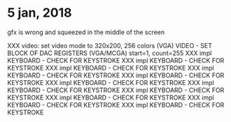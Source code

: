 # 5 jan, 2018

gfx is wrong and squeezed in the middle of the screen



XXX video: set video mode to 320x200, 256 colors (VGA)
VIDEO - SET BLOCK OF DAC REGISTERS (VGA/MCGA) start=1, count=255
XXX impl KEYBOARD - CHECK FOR KEYSTROKE
XXX impl KEYBOARD - CHECK FOR KEYSTROKE
XXX impl KEYBOARD - CHECK FOR KEYSTROKE
XXX impl KEYBOARD - CHECK FOR KEYSTROKE
XXX impl KEYBOARD - CHECK FOR KEYSTROKE
XXX impl KEYBOARD - CHECK FOR KEYSTROKE
XXX impl KEYBOARD - CHECK FOR KEYSTROKE
XXX impl KEYBOARD - CHECK FOR KEYSTROKE
XXX impl KEYBOARD - CHECK FOR KEYSTROKE
XXX impl KEYBOARD - CHECK FOR KEYSTROKE
XXX impl KEYBOARD - CHECK FOR KEYSTROKE
